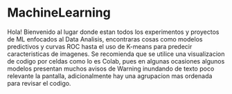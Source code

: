 # MachineLearning

Hola!
Bienvenido al lugar donde estan todos los experimentos y proyectos de ML enfocados al Data Analisis, encontraras cosas como modelos predictivos y curvas ROC hasta el uso de K-means para predecir caracteristicas de imagenes.
Se recomienda que se utilice una visualizacion de codigo por celdas como lo es Colab, pues en algunas ocasiones algunos modelos presentan muchos avisos de Warning inundando de texto poco relevante la pantalla, adicionalmente hay una agrupacion mas ordenada para revisar el codigo.
